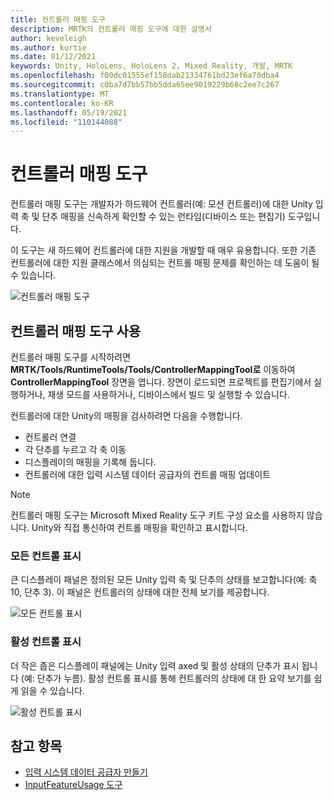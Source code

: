 ```yaml
---
title: 컨트롤러 매핑 도구
description: MRTK의 컨트롤러 매핑 도구에 대한 설명서
author: keveleigh
ms.author: kurtie
ms.date: 01/12/2021
keywords: Unity, HoloLens, HoloLens 2, Mixed Reality, 개발, MRTK
ms.openlocfilehash: f00dc01555ef158dab21334761bd23ef6a70dba4
ms.sourcegitcommit: c0ba7d7bb57bb5dda65ee9019229b68c2ee7c267
ms.translationtype: MT
ms.contentlocale: ko-KR
ms.lasthandoff: 05/19/2021
ms.locfileid: "110144088"
---
```

# <a name="controller-mapping-tool"></a>컨트롤러 매핑 도구

컨트롤러 매핑 도구는 개발자가 하드웨어 컨트롤러(예: 모션 컨트롤러)에 대한 Unity 입력 축 및 단추 매핑을 신속하게 확인할 수 있는 런타임(디바이스 또는 편집기) 도구입니다.

이 도구는 새 하드웨어 컨트롤러에 대한 지원을 개발할 때 매우 유용합니다. 또한 기존 컨트롤러에 대한 지원 클래스에서 의심되는 컨트롤 매핑 문제를 확인하는 데 도움이 될 수 있습니다.

![컨트롤러 매핑 도구](../images/controller-mapping-tool/ControllerMappingTool.png)

## <a name="using-the-controller-mapping-tool"></a>컨트롤러 매핑 도구 사용

컨트롤러 매핑 도구를 시작하려면 **MRTK/Tools/RuntimeTools/Tools/ControllerMappingTool로** 이동하여 **ControllerMappingTool** 장면을 엽니다. 장면이 로드되면 프로젝트를 편집기에서 실행하거나, 재생 모드를 사용하거나, 디바이스에서 빌드 및 실행할 수 있습니다.

컨트롤러에 대한 Unity의 매핑을 검사하려면 다음을 수행합니다.

- 컨트롤러 연결
- 각 단추를 누르고 각 축 이동
- 디스플레이의 매핑을 기록해 둡니다.
- 컨트롤러에 대한 입력 시스템 데이터 공급자의 컨트롤 매핑 업데이트

> [!NOTE]
> 컨트롤러 매핑 도구는 Microsoft Mixed Reality 도구 키트 구성 요소를 사용하지 않습니다. Unity와 직접 통신하여 컨트롤 매핑을 확인하고 표시합니다.

### <a name="all-controls-display"></a>모든 컨트롤 표시

큰 디스플레이 패널은 정의된 모든 Unity 입력 축 및 단추의 상태를 보고합니다(예: 축 10, 단추 3). 이 패널은 컨트롤러의 상태에 대한 전체 보기를 제공합니다.

![모든 컨트롤 표시](../images/controller-mapping-tool/AllControls.png)

### <a name="active-controls-display"></a>활성 컨트롤 표시

더 작은 좁은 디스플레이 패널에는 Unity 입력 axed 및 활성 상태의 단추가 표시 됩니다 (예: 단추가 누름). 활성 컨트롤 표시를 통해 컨트롤러의 상태에 대 한 요약 보기를 쉽게 읽을 수 있습니다.

![활성 컨트롤 표시](../images/controller-mapping-tool/ActiveControls.png)

## <a name="see-also"></a>참고 항목

- [입력 시스템 데이터 공급자 만들기](../input/create-data-provider.md)
- [InputFeatureUsage 도구](input-feature-usage-tool.md)
